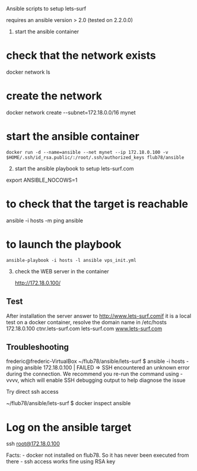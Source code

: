 Ansible scripts to setup lets-surf

requires an ansible version > 2.0 (tested on 2.2.0.0)

1) start the ansible container

  # check that the network exists
  docker network ls
  
  # create the network
  docker network create --subnet=172.18.0.0/16 mynet
  
  # start the ansible container
	docker run -d --name=ansible --net mynet --ip 172.18.0.100 -v $HOME/.ssh/id_rsa.public/:/root/.ssh/authorized_keys flub78/ansible 

2) start the ansible playbook to setup lets-surf.com

  export ANSIBLE_NOCOWS=1

  # to check that the target is reachable
  ansible -i hosts -m ping ansible

  # to launch the playbook
	ansible-playbook -i hosts -l ansible vps_init.yml
	
3) check the WEB server in the container

	http://172.18.0.100/
	

Test
----

After installation the server answer to http://www.lets-surf.comif it is a local test on a docker container, resolve the domain name in /etc/hosts
172.18.0.100    ctnr.lets-surf.com lets-surf.com www.lets-surf.com




Troubleshooting
---------------

frederic@frederic-VirtualBox ~/flub78/ansible/lets-surf $ ansible -i hosts -m ping ansible
172.18.0.100 | FAILED => SSH encountered an unknown error during the connection. We recommend you re-run the command using -vvvv, which will enable SSH debugging output to help diagnose the issue

Try direct ssh access

~/flub78/ansible/lets-surf $ docker inspect ansible

# Log on the ansible target
ssh root@172.18.0.100

Facts:
	- docker not installed on flub78. So it has never been executed from there
	- ssh access works fine using RSA key
	

